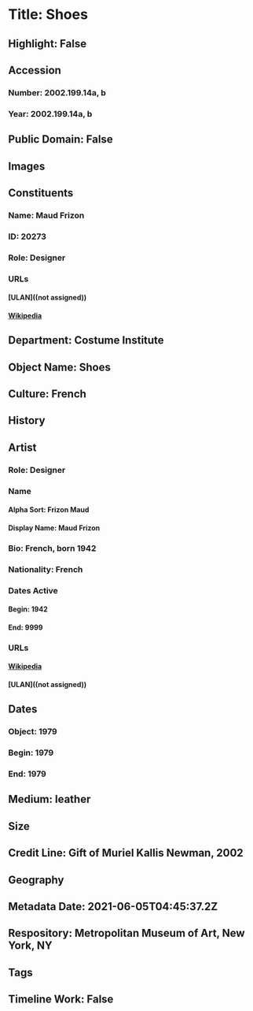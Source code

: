 # Title: Shoes
## Highlight: False
## Accession
### Number: 2002.199.14a, b
### Year: 2002.199.14a, b
## Public Domain: False
## Images
## Constituents
### Name: Maud Frizon
### ID: 20273
### Role: Designer
### URLs
#### [ULAN]((not assigned))
#### [Wikipedia](https://www.wikidata.org/wiki/Q6792222)
## Department: Costume Institute
## Object Name: Shoes
## Culture: French
## History
## Artist
### Role: Designer
### Name
#### Alpha Sort: Frizon Maud
#### Display Name: Maud Frizon
### Bio: French, born 1942
### Nationality: French
### Dates Active
#### Begin: 1942
#### End: 9999
### URLs
#### [Wikipedia](https://www.wikidata.org/wiki/Q6792222)
#### [ULAN]((not assigned))
## Dates
### Object: 1979
### Begin: 1979
### End: 1979
## Medium: leather
## Size
## Credit Line: Gift of Muriel Kallis Newman, 2002
## Geography
## Metadata Date: 2021-06-05T04:45:37.2Z
## Respository: Metropolitan Museum of Art, New York, NY
## Tags
## Timeline Work: False